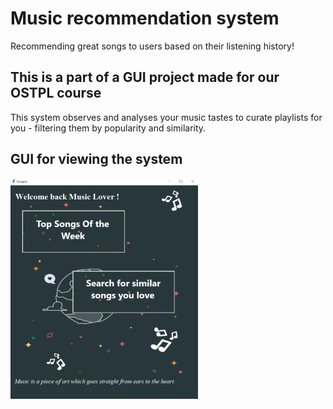 # Music recommendation system
Recommending great songs to users based on their listening history!

## This is a part of a GUI project made for our OSTPL course
This system observes and analyses your music tastes to curate playlists for you - filtering them by popularity and similarity. 
##  GUI for viewing the system
![MUSIC GUI](https://github.com/rubyruins/music-recs/blob/master/music_interface.PNG)
